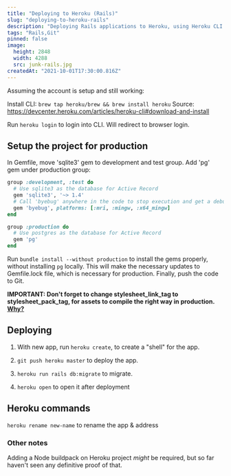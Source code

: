 ```yaml
---
title: "Deploying to Heroku (Rails)"
slug: "deploying-to-heroku-rails"
description: "Deploying Rails applications to Heroku, using Heroku CLI."
tags: "Rails,Git"
pinned: false
image:
  height: 2848
  width: 4288
  src: junk-rails.jpg
createdAt: "2021-10-01T17:30:00.816Z"
---
```


Assuming the account is setup and still working:

Install CLI: `brew tap heroku/brew && brew install heroku`
Source: https://devcenter.heroku.com/articles/heroku-cli#download-and-install

Run `heroku login` to login into CLI. Will redirect to browser login.

## Setup the project for production

In Gemfile, move 'sqlite3' gem to development and test group. Add 'pg' gem under production group:

```ruby
group :development, :test do
  # Use sqlite3 as the database for Active Record
  gem 'sqlite3', '~> 1.4'
  # Call 'byebug' anywhere in the code to stop execution and get a debugger console
  gem 'byebug', platforms: [:mri, :mingw, :x64_mingw]
end

group :production do
  # Use postgres as the database for Active Record
  gem 'pg'
end
```

Run `bundle install --without production` to install the gems properly, without installing `pg` locally. This will make the necessary updates to Gemfile.lock file, which is necessary for production. Finally, push the code to Git.

**IMPORTANT: Don't forget to change stylesheet_link_tag to stylesheet_pack_tag, for assets to compile the right way in production. [Why?](/junkyard/rails-6-webpacker-setup "Rails 6 Webpacker Setup")**

## Deploying

1. With new app, run `heroku create`, to create a "shell" for the app.

2. `git push heroku master` to deploy the app.

3. `heroku run rails db:migrate` to migrate.

4. `heroku open` to open it after deployment

## Heroku commands

`heroku rename new-name` to rename the app & address

### Other notes

Adding a Node buildpack on Heroku project _might_ be required, but so far haven't seen any definitive proof of that.
